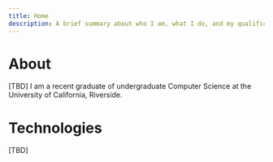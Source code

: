 ```yaml
---
title: Home
description: A brief summary about who I am, what I do, and my qualifications as a software developer.
---
```


# About

[TBD]
I am a recent graduate of undergraduate Computer Science at the University of California, Riverside.

# Technologies

[TBD]